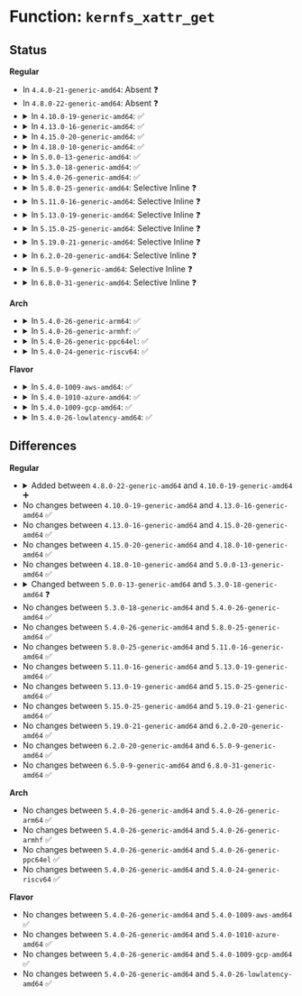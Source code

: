 # Function: <code>kernfs_xattr_get</code>

## Status
<b>Regular</b>
<ul>
<li>
In <code>4.4.0-21-generic-amd64</code>: Absent ❓
</li>
<li>
In <code>4.8.0-22-generic-amd64</code>: Absent ❓
</li>
<li>
<details>
<summary>In <code>4.10.0-19-generic-amd64</code>: ✅</summary>

```c
int kernfs_xattr_get(const struct xattr_handler * handler, struct dentry * unused, struct inode * inode, const char * suffix, void * value, size_t size)
```

```json
{
  "name": "kernfs_xattr_get",
  "collision_type": "Unique Static",
  "inline_type": "No",
  "funcs": [
    {
      "addr": 18446744071581777056,
      "name": "kernfs_xattr_get",
      "external": false,
      "loc": "fs/kernfs/inode.c:307",
      "file": "fs/kernfs/inode.c",
      "inline": "seen, unknown",
      "caller_inline": [],
      "caller_func": []
    }
  ],
  "symbols": [
    {
      "addr": 18446744071581777056,
      "name": "kernfs_xattr_get",
      "section": ".text",
      "bind": "STB_LOCAL",
      "size": 95
    }
  ]
}
```
</details>
</li>
<li>
<details>
<summary>In <code>4.13.0-16-generic-amd64</code>: ✅</summary>

```c
int kernfs_xattr_get(const struct xattr_handler * handler, struct dentry * unused, struct inode * inode, const char * suffix, void * value, size_t size)
```

```json
{
  "name": "kernfs_xattr_get",
  "collision_type": "Unique Static",
  "inline_type": "No",
  "funcs": [
    {
      "addr": 18446744071581831408,
      "name": "kernfs_xattr_get",
      "external": false,
      "loc": "fs/kernfs/inode.c:307",
      "file": "fs/kernfs/inode.c",
      "inline": "seen, unknown",
      "caller_inline": [],
      "caller_func": []
    }
  ],
  "symbols": [
    {
      "addr": 18446744071581831408,
      "name": "kernfs_xattr_get",
      "section": ".text",
      "bind": "STB_LOCAL",
      "size": 95
    }
  ]
}
```
</details>
</li>
<li>
<details>
<summary>In <code>4.15.0-20-generic-amd64</code>: ✅</summary>

```c
int kernfs_xattr_get(const struct xattr_handler * handler, struct dentry * unused, struct inode * inode, const char * suffix, void * value, size_t size)
```

```json
{
  "name": "kernfs_xattr_get",
  "collision_type": "Unique Static",
  "inline_type": "No",
  "funcs": [
    {
      "addr": 18446744071581981008,
      "name": "kernfs_xattr_get",
      "external": false,
      "loc": "fs/kernfs/inode.c:308",
      "file": "fs/kernfs/inode.c",
      "inline": "seen, unknown",
      "caller_inline": [],
      "caller_func": []
    }
  ],
  "symbols": [
    {
      "addr": 18446744071581981008,
      "name": "kernfs_xattr_get",
      "section": ".text",
      "bind": "STB_LOCAL",
      "size": 95
    }
  ]
}
```
</details>
</li>
<li>
<details>
<summary>In <code>4.18.0-10-generic-amd64</code>: ✅</summary>

```c
int kernfs_xattr_get(const struct xattr_handler * handler, struct dentry * unused, struct inode * inode, const char * suffix, void * value, size_t size)
```

```json
{
  "name": "kernfs_xattr_get",
  "collision_type": "Unique Static",
  "inline_type": "No",
  "funcs": [
    {
      "addr": 18446744071582168192,
      "name": "kernfs_xattr_get",
      "external": false,
      "loc": "fs/kernfs/inode.c:308",
      "file": "fs/kernfs/inode.c",
      "inline": "seen, unknown",
      "caller_inline": [],
      "caller_func": []
    }
  ],
  "symbols": [
    {
      "addr": 18446744071582168192,
      "name": "kernfs_xattr_get",
      "section": ".text",
      "bind": "STB_LOCAL",
      "size": 95
    }
  ]
}
```
</details>
</li>
<li>
<details>
<summary>In <code>5.0.0-13-generic-amd64</code>: ✅</summary>

```c
int kernfs_xattr_get(const struct xattr_handler * handler, struct dentry * unused, struct inode * inode, const char * suffix, void * value, size_t size)
```

```json
{
  "name": "kernfs_xattr_get",
  "collision_type": "Unique Static",
  "inline_type": "No",
  "funcs": [
    {
      "addr": 18446744071582262848,
      "name": "kernfs_xattr_get",
      "external": false,
      "loc": "fs/kernfs/inode.c:308",
      "file": "fs/kernfs/inode.c",
      "inline": "seen, unknown",
      "caller_inline": [],
      "caller_func": []
    }
  ],
  "symbols": [
    {
      "addr": 18446744071582262848,
      "name": "kernfs_xattr_get",
      "section": ".text",
      "bind": "STB_LOCAL",
      "size": 95
    }
  ]
}
```
</details>
</li>
<li>
<details>
<summary>In <code>5.3.0-18-generic-amd64</code>: ✅</summary>

```c
int kernfs_xattr_get(struct kernfs_node * kn, const char * name, void * value, size_t size)
```

```json
{
  "name": "kernfs_xattr_get",
  "collision_type": "Unique Global",
  "inline_type": "No",
  "funcs": [
    {
      "addr": 18446744071582428384,
      "name": "kernfs_xattr_get",
      "external": true,
      "loc": "fs/kernfs/inode.c:290",
      "file": "fs/kernfs/inode.c",
      "inline": "seen, unknown",
      "caller_inline": [],
      "caller_func": [
        "fs/kernfs/inode.c:kernfs_vfs_xattr_get",
        "security/selinux/hooks.c:selinux_kernfs_init_security",
        "security/selinux/hooks.c:selinux_kernfs_init_security"
      ]
    }
  ],
  "symbols": [
    {
      "addr": 18446744071582428384,
      "name": "kernfs_xattr_get",
      "section": ".text",
      "bind": "STB_GLOBAL",
      "size": 73
    }
  ]
}
```
</details>
</li>
<li>
<details>
<summary>In <code>5.4.0-26-generic-amd64</code>: ✅</summary>

```c
int kernfs_xattr_get(struct kernfs_node * kn, const char * name, void * value, size_t size)
```

```json
{
  "name": "kernfs_xattr_get",
  "collision_type": "Unique Global",
  "inline_type": "No",
  "funcs": [
    {
      "addr": 18446744071582527136,
      "name": "kernfs_xattr_get",
      "external": true,
      "loc": "fs/kernfs/inode.c:289",
      "file": "fs/kernfs/inode.c",
      "inline": "seen, unknown",
      "caller_inline": [],
      "caller_func": [
        "fs/kernfs/inode.c:kernfs_vfs_xattr_get",
        "security/selinux/hooks.c:selinux_kernfs_init_security",
        "security/selinux/hooks.c:selinux_kernfs_init_security"
      ]
    }
  ],
  "symbols": [
    {
      "addr": 18446744071582527136,
      "name": "kernfs_xattr_get",
      "section": ".text",
      "bind": "STB_GLOBAL",
      "size": 73
    }
  ]
}
```
</details>
</li>
<li>
<details>
<summary>In <code>5.8.0-25-generic-amd64</code>: Selective Inline ❓</summary>

```c
int kernfs_xattr_get(struct kernfs_node * kn, const char * name, void * value, size_t size)
```

```json
{
  "name": "kernfs_xattr_get",
  "collision_type": "Unique Global",
  "inline_type": "Selective",
  "funcs": [
    {
      "addr": 18446744071582832146,
      "name": "kernfs_xattr_get",
      "external": true,
      "loc": "fs/kernfs/inode.c:291",
      "file": "fs/kernfs/inode.c",
      "inline": "not declared, inlined",
      "caller_inline": [
        "fs/kernfs/inode.c:kernfs_vfs_xattr_get"
      ],
      "caller_func": [
        "security/selinux/hooks.c:selinux_kernfs_init_security",
        "security/selinux/hooks.c:selinux_kernfs_init_security"
      ]
    }
  ],
  "symbols": [
    {
      "addr": 18446744071582832736,
      "name": "kernfs_xattr_get",
      "section": ".text",
      "bind": "STB_GLOBAL",
      "size": 95
    }
  ]
}
```
</details>
</li>
<li>
<details>
<summary>In <code>5.11.0-16-generic-amd64</code>: Selective Inline ❓</summary>

```c
int kernfs_xattr_get(struct kernfs_node * kn, const char * name, void * value, size_t size)
```

```json
{
  "name": "kernfs_xattr_get",
  "collision_type": "Unique Global",
  "inline_type": "Selective",
  "funcs": [
    {
      "addr": 18446744071582904898,
      "name": "kernfs_xattr_get",
      "external": true,
      "loc": "fs/kernfs/inode.c:291",
      "file": "fs/kernfs/inode.c",
      "inline": "not declared, inlined",
      "caller_inline": [
        "fs/kernfs/inode.c:kernfs_vfs_xattr_get"
      ],
      "caller_func": [
        "security/selinux/hooks.c:selinux_kernfs_init_security",
        "security/selinux/hooks.c:selinux_kernfs_init_security"
      ]
    }
  ],
  "symbols": [
    {
      "addr": 18446744071582905488,
      "name": "kernfs_xattr_get",
      "section": ".text",
      "bind": "STB_GLOBAL",
      "size": 95
    }
  ]
}
```
</details>
</li>
<li>
<details>
<summary>In <code>5.13.0-19-generic-amd64</code>: Selective Inline ❓</summary>

```c
int kernfs_xattr_get(struct kernfs_node * kn, const char * name, void * value, size_t size)
```

```json
{
  "name": "kernfs_xattr_get",
  "collision_type": "Unique Global",
  "inline_type": "Selective",
  "funcs": [
    {
      "addr": 18446744071582932482,
      "name": "kernfs_xattr_get",
      "external": true,
      "loc": "fs/kernfs/inode.c:294",
      "file": "fs/kernfs/inode.c",
      "inline": "not declared, inlined",
      "caller_inline": [
        "fs/kernfs/inode.c:kernfs_vfs_xattr_get"
      ],
      "caller_func": [
        "security/selinux/hooks.c:selinux_kernfs_init_security",
        "security/selinux/hooks.c:selinux_kernfs_init_security"
      ]
    }
  ],
  "symbols": [
    {
      "addr": 18446744071582933296,
      "name": "kernfs_xattr_get",
      "section": ".text",
      "bind": "STB_GLOBAL",
      "size": 95
    }
  ]
}
```
</details>
</li>
<li>
<details>
<summary>In <code>5.15.0-25-generic-amd64</code>: Selective Inline ❓</summary>

```c
int kernfs_xattr_get(struct kernfs_node * kn, const char * name, void * value, size_t size)
```

```json
{
  "name": "kernfs_xattr_get",
  "collision_type": "Unique Global",
  "inline_type": "Selective",
  "funcs": [
    {
      "addr": 18446744071583267330,
      "name": "kernfs_xattr_get",
      "external": true,
      "loc": "fs/kernfs/inode.c:294",
      "file": "fs/kernfs/inode.c",
      "inline": "not declared, inlined",
      "caller_inline": [
        "fs/kernfs/inode.c:kernfs_vfs_xattr_get"
      ],
      "caller_func": [
        "security/selinux/hooks.c:selinux_kernfs_init_security",
        "security/selinux/hooks.c:selinux_kernfs_init_security"
      ]
    }
  ],
  "symbols": [
    {
      "addr": 18446744071583268144,
      "name": "kernfs_xattr_get",
      "section": ".text",
      "bind": "STB_GLOBAL",
      "size": 95
    }
  ]
}
```
</details>
</li>
<li>
<details>
<summary>In <code>5.19.0-21-generic-amd64</code>: Selective Inline ❓</summary>

```c
int kernfs_xattr_get(struct kernfs_node * kn, const char * name, void * value, size_t size)
```

```json
{
  "name": "kernfs_xattr_get",
  "collision_type": "Unique Global",
  "inline_type": "Selective",
  "funcs": [
    {
      "addr": 18446744071583770402,
      "name": "kernfs_xattr_get",
      "external": true,
      "loc": "fs/kernfs/inode.c:300",
      "file": "fs/kernfs/inode.c",
      "inline": "not declared, inlined",
      "caller_inline": [
        "fs/kernfs/inode.c:kernfs_vfs_xattr_get"
      ],
      "caller_func": [
        "security/selinux/hooks.c:selinux_kernfs_init_security",
        "security/selinux/hooks.c:selinux_kernfs_init_security"
      ]
    }
  ],
  "symbols": [
    {
      "addr": 18446744071583771280,
      "name": "kernfs_xattr_get",
      "section": ".text",
      "bind": "STB_GLOBAL",
      "size": 107
    }
  ]
}
```
</details>
</li>
<li>
<details>
<summary>In <code>6.2.0-20-generic-amd64</code>: Selective Inline ❓</summary>

```c
int kernfs_xattr_get(struct kernfs_node * kn, const char * name, void * value, size_t size)
```

```json
{
  "name": "kernfs_xattr_get",
  "collision_type": "Unique Global",
  "inline_type": "Selective",
  "funcs": [
    {
      "addr": 18446744071584387778,
      "name": "kernfs_xattr_get",
      "external": true,
      "loc": "fs/kernfs/inode.c:296",
      "file": "fs/kernfs/inode.c",
      "inline": "not declared, inlined",
      "caller_inline": [
        "fs/kernfs/inode.c:kernfs_vfs_xattr_get"
      ],
      "caller_func": [
        "security/selinux/hooks.c:selinux_kernfs_init_security",
        "security/selinux/hooks.c:selinux_kernfs_init_security"
      ]
    }
  ],
  "symbols": [
    {
      "addr": 18446744071584388752,
      "name": "kernfs_xattr_get",
      "section": ".text",
      "bind": "STB_GLOBAL",
      "size": 107
    }
  ]
}
```
</details>
</li>
<li>
<details>
<summary>In <code>6.5.0-9-generic-amd64</code>: Selective Inline ❓</summary>

```c
int kernfs_xattr_get(struct kernfs_node * kn, const char * name, void * value, size_t size)
```

```json
{
  "name": "kernfs_xattr_get",
  "collision_type": "Unique Global",
  "inline_type": "Selective",
  "funcs": [
    {
      "addr": 18446744071584616098,
      "name": "kernfs_xattr_get",
      "external": true,
      "loc": "fs/kernfs/inode.c:296",
      "file": "fs/kernfs/inode.c",
      "inline": "not declared, inlined",
      "caller_inline": [
        "fs/kernfs/inode.c:kernfs_vfs_xattr_get"
      ],
      "caller_func": [
        "security/selinux/hooks.c:selinux_kernfs_init_security",
        "security/selinux/hooks.c:selinux_kernfs_init_security"
      ]
    }
  ],
  "symbols": [
    {
      "addr": 18446744071584617072,
      "name": "kernfs_xattr_get",
      "section": ".text",
      "bind": "STB_GLOBAL",
      "size": 107
    }
  ]
}
```
</details>
</li>
<li>
<details>
<summary>In <code>6.8.0-31-generic-amd64</code>: Selective Inline ❓</summary>

```c
int kernfs_xattr_get(struct kernfs_node * kn, const char * name, void * value, size_t size)
```

```json
{
  "name": "kernfs_xattr_get",
  "collision_type": "Unique Global",
  "inline_type": "Selective",
  "funcs": [
    {
      "addr": 18446744071584848210,
      "name": "kernfs_xattr_get",
      "external": true,
      "loc": "fs/kernfs/inode.c:295",
      "file": "fs/kernfs/inode.c",
      "inline": "not declared, inlined",
      "caller_inline": [
        "fs/kernfs/inode.c:kernfs_vfs_xattr_get"
      ],
      "caller_func": [
        "security/selinux/hooks.c:selinux_kernfs_init_security",
        "security/selinux/hooks.c:selinux_kernfs_init_security"
      ]
    }
  ],
  "symbols": [
    {
      "addr": 18446744071584849152,
      "name": "kernfs_xattr_get",
      "section": ".text",
      "bind": "STB_GLOBAL",
      "size": 107
    }
  ]
}
```
</details>
</li>
</ul>
<b>Arch</b>
<ul>
<li>
<details>
<summary>In <code>5.4.0-26-generic-arm64</code>: ✅</summary>

```c
int kernfs_xattr_get(struct kernfs_node * kn, const char * name, void * value, size_t size)
```

```json
{
  "name": "kernfs_xattr_get",
  "collision_type": "Unique Global",
  "inline_type": "No",
  "funcs": [
    {
      "addr": 18446603336494158768,
      "name": "kernfs_xattr_get",
      "external": true,
      "loc": "fs/kernfs/inode.c:289",
      "file": "fs/kernfs/inode.c",
      "inline": "seen, unknown",
      "caller_inline": [],
      "caller_func": [
        "fs/kernfs/inode.c:kernfs_vfs_xattr_get",
        "security/selinux/hooks.c:selinux_kernfs_init_security",
        "security/selinux/hooks.c:selinux_kernfs_init_security"
      ]
    }
  ],
  "symbols": [
    {
      "addr": 18446603336494158768,
      "name": "kernfs_xattr_get",
      "section": ".text",
      "bind": "STB_GLOBAL",
      "size": 100
    }
  ]
}
```
</details>
</li>
<li>
<details>
<summary>In <code>5.4.0-26-generic-armhf</code>: ✅</summary>

```c
int kernfs_xattr_get(struct kernfs_node * kn, const char * name, void * value, size_t size)
```

```json
{
  "name": "kernfs_xattr_get",
  "collision_type": "Unique Global",
  "inline_type": "No",
  "funcs": [
    {
      "addr": 3227599776,
      "name": "kernfs_xattr_get",
      "external": true,
      "loc": "fs/kernfs/inode.c:289",
      "file": "fs/kernfs/inode.c",
      "inline": "seen, unknown",
      "caller_inline": [],
      "caller_func": [
        "fs/kernfs/inode.c:kernfs_vfs_xattr_get",
        "security/selinux/hooks.c:selinux_kernfs_init_security",
        "security/selinux/hooks.c:selinux_kernfs_init_security"
      ]
    }
  ],
  "symbols": [
    {
      "addr": 3227599776,
      "name": "kernfs_xattr_get",
      "section": ".text",
      "bind": "STB_GLOBAL",
      "size": 80
    }
  ]
}
```
</details>
</li>
<li>
<details>
<summary>In <code>5.4.0-26-generic-ppc64el</code>: ✅</summary>

```c
int kernfs_xattr_get(struct kernfs_node * kn, const char * name, void * value, size_t size)
```

```json
{
  "name": "kernfs_xattr_get",
  "collision_type": "Unique Global",
  "inline_type": "No",
  "funcs": [
    {
      "addr": 13835058055287839376,
      "name": "kernfs_xattr_get",
      "external": true,
      "loc": "fs/kernfs/inode.c:289",
      "file": "fs/kernfs/inode.c",
      "inline": "seen, unknown",
      "caller_inline": [],
      "caller_func": [
        "fs/kernfs/inode.c:kernfs_vfs_xattr_get",
        "security/selinux/hooks.c:selinux_kernfs_init_security",
        "security/selinux/hooks.c:selinux_kernfs_init_security"
      ]
    }
  ],
  "symbols": [
    {
      "addr": 13835058055287839376,
      "name": "kernfs_xattr_get",
      "section": ".text",
      "bind": "STB_GLOBAL",
      "size": 132
    }
  ]
}
```
</details>
</li>
<li>
<details>
<summary>In <code>5.4.0-24-generic-riscv64</code>: ✅</summary>

```c
int kernfs_xattr_get(struct kernfs_node * kn, const char * name, void * value, size_t size)
```

```json
{
  "name": "kernfs_xattr_get",
  "collision_type": "Unique Global",
  "inline_type": "No",
  "funcs": [
    {
      "addr": 18446743936273629778,
      "name": "kernfs_xattr_get",
      "external": true,
      "loc": "fs/kernfs/inode.c:289",
      "file": "fs/kernfs/inode.c",
      "inline": "seen, unknown",
      "caller_inline": [],
      "caller_func": [
        "fs/kernfs/inode.c:kernfs_vfs_xattr_get",
        "security/selinux/hooks.c:selinux_kernfs_init_security",
        "security/selinux/hooks.c:selinux_kernfs_init_security"
      ]
    }
  ],
  "symbols": [
    {
      "addr": 18446743936273629778,
      "name": "kernfs_xattr_get",
      "section": ".text",
      "bind": "STB_GLOBAL",
      "size": 90
    }
  ]
}
```
</details>
</li>
</ul>
<b>Flavor</b>
<ul>
<li>
<details>
<summary>In <code>5.4.0-1009-aws-amd64</code>: ✅</summary>

```c
int kernfs_xattr_get(struct kernfs_node * kn, const char * name, void * value, size_t size)
```

```json
{
  "name": "kernfs_xattr_get",
  "collision_type": "Unique Global",
  "inline_type": "No",
  "funcs": [
    {
      "addr": 18446744071582495872,
      "name": "kernfs_xattr_get",
      "external": true,
      "loc": "fs/kernfs/inode.c:289",
      "file": "fs/kernfs/inode.c",
      "inline": "seen, unknown",
      "caller_inline": [],
      "caller_func": [
        "fs/kernfs/inode.c:kernfs_vfs_xattr_get",
        "security/selinux/hooks.c:selinux_kernfs_init_security",
        "security/selinux/hooks.c:selinux_kernfs_init_security"
      ]
    }
  ],
  "symbols": [
    {
      "addr": 18446744071582495872,
      "name": "kernfs_xattr_get",
      "section": ".text",
      "bind": "STB_GLOBAL",
      "size": 73
    }
  ]
}
```
</details>
</li>
<li>
<details>
<summary>In <code>5.4.0-1010-azure-amd64</code>: ✅</summary>

```c
int kernfs_xattr_get(struct kernfs_node * kn, const char * name, void * value, size_t size)
```

```json
{
  "name": "kernfs_xattr_get",
  "collision_type": "Unique Global",
  "inline_type": "No",
  "funcs": [
    {
      "addr": 18446744071582433104,
      "name": "kernfs_xattr_get",
      "external": true,
      "loc": "fs/kernfs/inode.c:289",
      "file": "fs/kernfs/inode.c",
      "inline": "seen, unknown",
      "caller_inline": [],
      "caller_func": [
        "fs/kernfs/inode.c:kernfs_vfs_xattr_get",
        "security/selinux/hooks.c:selinux_kernfs_init_security",
        "security/selinux/hooks.c:selinux_kernfs_init_security"
      ]
    }
  ],
  "symbols": [
    {
      "addr": 18446744071582433104,
      "name": "kernfs_xattr_get",
      "section": ".text",
      "bind": "STB_GLOBAL",
      "size": 73
    }
  ]
}
```
</details>
</li>
<li>
<details>
<summary>In <code>5.4.0-1009-gcp-amd64</code>: ✅</summary>

```c
int kernfs_xattr_get(struct kernfs_node * kn, const char * name, void * value, size_t size)
```

```json
{
  "name": "kernfs_xattr_get",
  "collision_type": "Unique Global",
  "inline_type": "No",
  "funcs": [
    {
      "addr": 18446744071582486352,
      "name": "kernfs_xattr_get",
      "external": true,
      "loc": "fs/kernfs/inode.c:289",
      "file": "fs/kernfs/inode.c",
      "inline": "seen, unknown",
      "caller_inline": [],
      "caller_func": [
        "fs/kernfs/inode.c:kernfs_vfs_xattr_get",
        "security/selinux/hooks.c:selinux_kernfs_init_security",
        "security/selinux/hooks.c:selinux_kernfs_init_security"
      ]
    }
  ],
  "symbols": [
    {
      "addr": 18446744071582486352,
      "name": "kernfs_xattr_get",
      "section": ".text",
      "bind": "STB_GLOBAL",
      "size": 73
    }
  ]
}
```
</details>
</li>
<li>
<details>
<summary>In <code>5.4.0-26-lowlatency-amd64</code>: ✅</summary>

```c
int kernfs_xattr_get(struct kernfs_node * kn, const char * name, void * value, size_t size)
```

```json
{
  "name": "kernfs_xattr_get",
  "collision_type": "Unique Global",
  "inline_type": "No",
  "funcs": [
    {
      "addr": 18446744071582566912,
      "name": "kernfs_xattr_get",
      "external": true,
      "loc": "fs/kernfs/inode.c:289",
      "file": "fs/kernfs/inode.c",
      "inline": "seen, unknown",
      "caller_inline": [],
      "caller_func": [
        "fs/kernfs/inode.c:kernfs_vfs_xattr_get",
        "security/selinux/hooks.c:selinux_kernfs_init_security",
        "security/selinux/hooks.c:selinux_kernfs_init_security"
      ]
    }
  ],
  "symbols": [
    {
      "addr": 18446744071582566912,
      "name": "kernfs_xattr_get",
      "section": ".text",
      "bind": "STB_GLOBAL",
      "size": 73
    }
  ]
}
```
</details>
</li>
</ul>

## Differences
<b>Regular</b>
<ul>
<li>
<details>
<summary>Added between <code>4.8.0-22-generic-amd64</code> and <code>4.10.0-19-generic-amd64</code> ➕</summary>

```c
int kernfs_xattr_get(const struct xattr_handler * handler, struct dentry * unused, struct inode * inode, const char * suffix, void * value, size_t size)
```
</details>
</li>
<li>
No changes between <code>4.10.0-19-generic-amd64</code> and <code>4.13.0-16-generic-amd64</code> ✅
</li>
<li>
No changes between <code>4.13.0-16-generic-amd64</code> and <code>4.15.0-20-generic-amd64</code> ✅
</li>
<li>
No changes between <code>4.15.0-20-generic-amd64</code> and <code>4.18.0-10-generic-amd64</code> ✅
</li>
<li>
No changes between <code>4.18.0-10-generic-amd64</code> and <code>5.0.0-13-generic-amd64</code> ✅
</li>
<li>
<details>
<summary>Changed between <code>5.0.0-13-generic-amd64</code> and <code>5.3.0-18-generic-amd64</code> ❓</summary>
<ul>
<li>
<b>Param added. </b>
<code>struct kernfs_node * kn</code>
</li>
<li>
<b>Param added. </b>
<code>const char * name</code>
</li>
<li>
<b>Param removed. </b>
<code>const struct xattr_handler * handler</code>
</li>
<li>
<b>Param removed. </b>
<code>struct dentry * unused</code>
</li>
<li>
<b>Param removed. </b>
<code>struct inode * inode</code>
</li>
<li>
<b>Param removed. </b>
<code>const char * suffix</code>
</li>
<li>
<b>Param reordered. </b>
<code>handler, unused, inode, suffix, value, size</code> ➡️ <code>kn, name, value, size</code>
</li>
</ul>
</details>
</li>
<li>
No changes between <code>5.3.0-18-generic-amd64</code> and <code>5.4.0-26-generic-amd64</code> ✅
</li>
<li>
No changes between <code>5.4.0-26-generic-amd64</code> and <code>5.8.0-25-generic-amd64</code> ✅
</li>
<li>
No changes between <code>5.8.0-25-generic-amd64</code> and <code>5.11.0-16-generic-amd64</code> ✅
</li>
<li>
No changes between <code>5.11.0-16-generic-amd64</code> and <code>5.13.0-19-generic-amd64</code> ✅
</li>
<li>
No changes between <code>5.13.0-19-generic-amd64</code> and <code>5.15.0-25-generic-amd64</code> ✅
</li>
<li>
No changes between <code>5.15.0-25-generic-amd64</code> and <code>5.19.0-21-generic-amd64</code> ✅
</li>
<li>
No changes between <code>5.19.0-21-generic-amd64</code> and <code>6.2.0-20-generic-amd64</code> ✅
</li>
<li>
No changes between <code>6.2.0-20-generic-amd64</code> and <code>6.5.0-9-generic-amd64</code> ✅
</li>
<li>
No changes between <code>6.5.0-9-generic-amd64</code> and <code>6.8.0-31-generic-amd64</code> ✅
</li>
</ul>
<b>Arch</b>
<ul>
<li>
No changes between <code>5.4.0-26-generic-amd64</code> and <code>5.4.0-26-generic-arm64</code> ✅
</li>
<li>
No changes between <code>5.4.0-26-generic-amd64</code> and <code>5.4.0-26-generic-armhf</code> ✅
</li>
<li>
No changes between <code>5.4.0-26-generic-amd64</code> and <code>5.4.0-26-generic-ppc64el</code> ✅
</li>
<li>
No changes between <code>5.4.0-26-generic-amd64</code> and <code>5.4.0-24-generic-riscv64</code> ✅
</li>
</ul>
<b>Flavor</b>
<ul>
<li>
No changes between <code>5.4.0-26-generic-amd64</code> and <code>5.4.0-1009-aws-amd64</code> ✅
</li>
<li>
No changes between <code>5.4.0-26-generic-amd64</code> and <code>5.4.0-1010-azure-amd64</code> ✅
</li>
<li>
No changes between <code>5.4.0-26-generic-amd64</code> and <code>5.4.0-1009-gcp-amd64</code> ✅
</li>
<li>
No changes between <code>5.4.0-26-generic-amd64</code> and <code>5.4.0-26-lowlatency-amd64</code> ✅
</li>
</ul>
